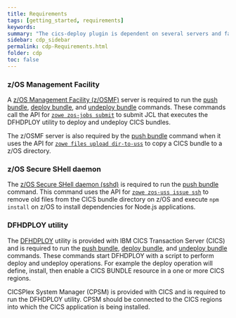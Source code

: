 ```yaml
---
title: Requirements
tags: [getting_started, requirements]
keywords:
summary: "The cics-deploy plugin is dependent on several servers and facilities that need to be set up on z/OS."
sidebar: cdp_sidebar
permalink: cdp-Requirements.html
folder: cdp
toc: false
---
```


### z/OS Management Facility

A [z/OS Management Facility (z/OSMF)](https://www.ibm.com/support/knowledgecenter/en/SSLTBW_2.3.0/com.ibm.zos.v2r3.izua300/IZUHPINFO_PartConfiguring.htm) server is required to run the [push bundle](Commands#command-push-bundle), [deploy bundle](Commands#command-deploy-bundle), and [undeploy bundle](Commands#command-undeploy-bundle) commands. These commands call the API for [`zowe zos-jobs submit`](https://zowe.github.io/docs-site/latest/user-guide/cli-usingcli.html#zos-jobs) to submit JCL that executes the DFHDPLOY utility to deploy and undeploy CICS bundles.

The z/OSMF server is also required by the [push bundle](Commands#command-push-bundle) command when it uses the API for [`zowe files upload dir-to-uss`](https://github.com/zowe/zowe-cli/issues/207) to copy a CICS bundle to a z/OS directory.

### z/OS Secure SHell daemon

The [z/OS Secure SHell daemon (sshd)](https://www.ibm.com/support/knowledgecenter/en/SSLTBW_2.3.0/com.ibm.zos.v2r3.foto100/sshset.htm) is required to run the [push bundle](Commands#command-push-bundle) command. This command uses the API for [`zowe zos-uss issue ssh`](https://github.com/zowe/zowe-cli/pull/308) to remove old files from the CICS bundle directory on z/OS and execute `npm install` on z/OS to install dependencies for Node.js applications.

### DFHDPLOY utility

The [DFHDPLOY](https://www.ibm.com/support/knowledgecenter/SSGMCP_5.5.0/applications/deploying/dfhdploy_overview.html) utility is provided with IBM CICS Transaction Server (CICS) and is required to run the [push bundle](Commands#command-push-bundle), [deploy bundle](Commands#command-deploy-bundle), and [undeploy bundle](Commands#command-undeploy-bundle) commands. These commands start DFHDPLOY with a script to perform deploy and undeploy operations. For example the deploy operation will define, install, then enable a CICS BUNDLE resource in a one or more CICS regions.

CICSPlex System Manager \(CPSM\) is provided with CICS and is required to run the DFHDPLOY utility. CPSM should be connected to the CICS regions into which the CICS application is being installed.